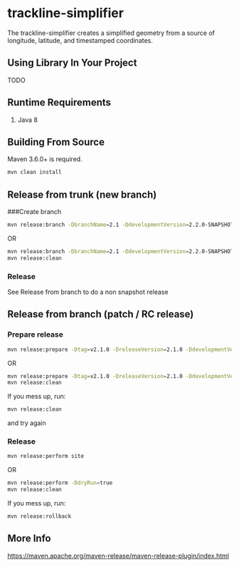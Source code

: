 # trackline-simplifier
The trackline-simplifier creates a simplified geometry from a source of longitude, latitude, and timestamped coordinates.

## Using Library In Your Project
TODO

## Runtime Requirements
1. Java 8

## Building From Source
Maven 3.6.0+ is required.
```bash
mvn clean install
```

## Release from trunk (new branch)
###Create branch
```bash
mvn release:branch -DbranchName=2.1 -DdevelopmentVersion=2.2.0-SNAPSHOT
```
OR
```bash
mvn release:branch -DbranchName=2.1 -DdevelopmentVersion=2.2.0-SNAPSHOT -DdryRun=true
mvn release:clean
```
### Release
See Release from branch to do a non snapshot release

## Release from branch (patch / RC release)
### Prepare release
```bash
mvn release:prepare -Dtag=v2.1.0 -DreleaseVersion=2.1.0 -DdevelopmentVersion=2.1.1-SNAPSHOT
```
OR
```bash
mvn release:prepare -Dtag=v2.1.0 -DreleaseVersion=2.1.0 -DdevelopmentVersion=2.1.1-SNAPSHOT -DdryRun=true
mvn release:clean
```

If you mess up, run:
```bash
mvn release:clean
```
and try again

### Release
```bash
mvn release:perform site
```
OR
```bash
mvn release:perform -DdryRun=true
mvn release:clean
```

If you mess up, run:
```bash
mvn release:rollback
```

## More Info
https://maven.apache.org/maven-release/maven-release-plugin/index.html